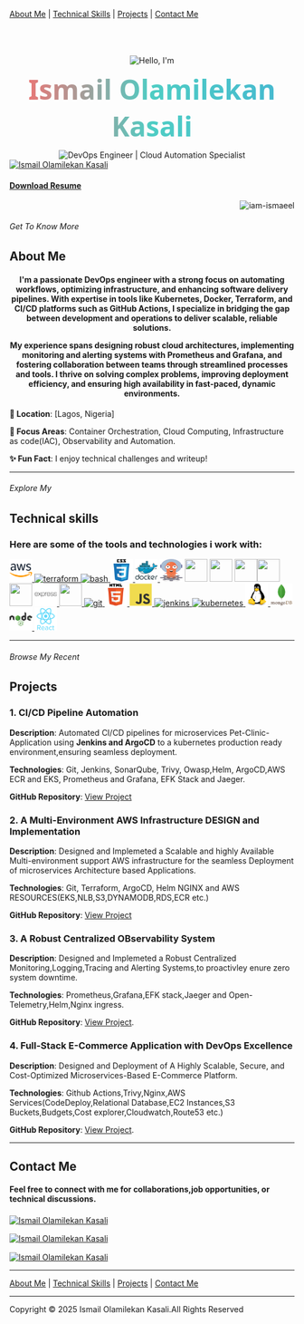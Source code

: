   [About Me](#about-me) | [Technical Skills](#technical-skills) | [Projects](#projects) | [Contact Me](#contact-me)

<br>



<br>


<br>



<div align="center">
  <img src="https://readme-typing-svg.demolab.com?font=Fira+Code&weight=600&size=28&duration=2000&pause=500&color=58A6FF&center=true&vCenter=true&width=500&height=80&lines=Hello%2C+I'm" alt="Hello, I'm" />
  <!-- Gradient Animated Name -->
  <h1 style="font-family: 'Segoe UI', sans-serif; font-size: 3rem; font-weight: 700; background: linear-gradient(90deg, #FF6B6B, #4ECDC4, #45B7D1); -webkit-background-clip: text; -webkit-text-fill-color: transparent; margin: 10px 0;">Ismail Olamilekan Kasali</h1>
  
  <!-- Animated Role Text -->
  <img src="https://readme-typing-svg.demolab.com?font=Fira+Code&weight=500&size=22&duration=1500&pause=1000&color=58A6FF&center=true&vCenter=true&width=500&height=30&lines=DevOps+Engeer+%7C+Cloud+Automation+Specialist" alt="DevOps Engineer | Cloud Automation Specialist" />
</div>
<a href="https://github.com/iam-ismaeel/Resume.pdf/blob/main/Ismail%20Olamilekan%20Kasali.pdf" target="_blank"><img  src="https://as1.ftcdn.net/v2/jpg/03/02/02/84/1000_F_302028495_mVRZABugr4Blucs3mtTaG9dzxR756Mzj.jpg" 
alt="Ismail Olamilekan Kasali" height="120" width="100"/> <h4>Download Resume</h4><a/>
</div>

<p align="right"> <img src="https://komarev.com/ghpvc/?username=iam-ismaeel&label=Profile%20views&color=0e75b6&style=flat" alt="iam-ismaeel" /> </p>


###### Get To Know More
## **About Me**
<h4 align="center">I'm a passionate DevOps engineer with a strong focus on automating workflows, optimizing infrastructure, and enhancing software delivery pipelines. With expertise in tools like Kubernetes, Docker, Terraform, and CI/CD platforms such as GitHub Actions, I specialize in bridging the gap between development and operations to deliver scalable, reliable solutions.

My experience spans designing robust cloud architectures, implementing monitoring and alerting systems with Prometheus and Grafana, and fostering collaboration between teams through streamlined processes and tools. I thrive on solving complex problems, improving deployment efficiency, and ensuring high availability in fast-paced, dynamic environments.
</h4>

**📍 Location**: [Lagos, Nigeria]

**🎯 Focus Areas**: Container Orchestration, Cloud Computing, Infrastructure as code(IAC), Observability and Automation.

**✨ Fun Fact**: I enjoy technical challenges and writeup!

---

###### Explore My
## **Technical skills**

<h3 align="left">Here are some of the tools and technologies i work with:</h3>
<p align="left"> <a href="https://aws.amazon.com" target="_blank" rel="noreferrer"> <img src="https://raw.githubusercontent.com/devicons/devicon/master/icons/amazonwebservices/amazonwebservices-original-wordmark.svg" alt="aws" width="40" height="40"/> </a> <a href="https://www.terraform.io/" target="_blank" rel="noreferrer"> <img src="https://th.bing.com/th/id/OIP.ytWUF2THI5TXiw51HIrKmwHaFy?rs=1&pid=ImgDetMain" alt="terraform" width="40" height="40"/> </a> <a href="https://www.gnu.org/software/bash/" target="_blank" rel="noreferrer"> <img src="https://www.vectorlogo.zone/logos/gnu_bash/gnu_bash-icon.svg" alt="bash" width="40" height="40"/> </a> <a href="https://www.w3schools.com/css/" target="_blank" rel="noreferrer">  
  <img src="https://raw.githubusercontent.com/devicons/devicon/master/icons/css3/css3-original-wordmark.svg" alt="css3" width="40" height="40"/> </a> <a href="https://www.docker.com/" target="_blank" rel="noreferrer"> <img src="https://raw.githubusercontent.com/devicons/devicon/master/icons/docker/docker-original-wordmark.svg" alt="docker" width="40" height="40"/> </a> 
  <img src="https://raw.githubusercontent.com/argoproj/argo-cd/stable/docs/assets/argo.png" alt="ArgoCD Logo" width="40" height="40">  <img src="https://www.clipartmax.com/png/middle/118-1186067_prometheus-software-logo-prometheus-monitoring.png" width="40" height="40"/> <img src="https://download.logo.wine/logo/Go_(programming_language)/Go_(programming_language)-Logo.wine.png" width="40" height="40"/> 
  <img src="https://th.bing.com/th/id/R.35ca16c537c328daf2cda3b642262b39?rik=R4Udz50thZiXDw&pid=ImgRaw&r=0" width="40" height="40"/><img src="https://th.bing.com/th/id/R.4e9a516f92399d4c0d0228e125562ccd?rik=bimCEWuBWxG0Cg&pid=ImgRaw&r=0" width="40" height="40"/> <img src="https://th.bing.com/th/id/OIP.2G7QMKoNGZnxR00jcGIAHAHaHa?rs=1&pid=ImgDetMain" width="40" height="40"/> <a href="https://expressjs.com" target="_blank" rel="noreferrer"> <img src="https://raw.githubusercontent.com/devicons/devicon/master/icons/express/express-original-wordmark.svg" alt="express" width="40" height="40"/> 
    <img src="https://static-00.iconduck.com/assets.00/grafana-icon-2048x2048-wqsyt9bl.png" width="40" height="40"/> </a> <a href="https://git-scm.com/" target="_blank" rel="noreferrer"> 
      <img src="https://www.vectorlogo.zone/logos/git-scm/git-scm-icon.svg" alt="git" width="40" height="40"/> </a> <a href="https://www.w3.org/html/" target="_blank" rel="noreferrer"> 
        <img src="https://raw.githubusercontent.com/devicons/devicon/master/icons/html5/html5-original-wordmark.svg" alt="html5" width="40" height="40"/> </a> <a href="https://developer.mozilla.org/en-US/docs/Web/JavaScript" target="_blank" rel="noreferrer"> <img src="https://raw.githubusercontent.com/devicons/devicon/master/icons/javascript/javascript-original.svg" alt="javascript" width="40" height="40"/> </a> <a href="https://www.jenkins.io" target="_blank" rel="noreferrer"> <img src="https://www.vectorlogo.zone/logos/jenkins/jenkins-icon.svg" alt="jenkins" width="40" height="40"/> </a> 
  <a href="https://kubernetes.io" target="_blank" rel="noreferrer"> <img src="https://www.vectorlogo.zone/logos/kubernetes/kubernetes-icon.svg" alt="kubernetes" width="40" height="40"/> </a> 
  <a href="https://www.linux.org/" target="_blank" rel="noreferrer"> <img src="https://raw.githubusercontent.com/devicons/devicon/master/icons/linux/linux-original.svg" alt="linux" width="40" height="40"/> </a> <a href="https://www.mongodb.com/" target="_blank" rel="noreferrer"> <img src="https://raw.githubusercontent.com/devicons/devicon/master/icons/mongodb/mongodb-original-wordmark.svg" alt="mongodb" width="40" height="40"/> </a> <a href="https://nodejs.org" target="_blank" rel="noreferrer"> <img src="https://raw.githubusercontent.com/devicons/devicon/master/icons/nodejs/nodejs-original-wordmark.svg" alt="nodejs" width="40" height="40"/> </a> <a href="https://reactjs.org/" target="_blank" rel="noreferrer"> <img src="https://raw.githubusercontent.com/devicons/devicon/master/icons/react/react-original-wordmark.svg" alt="react" width="40" height="40"/> </a> </p>

---

###### Browse My Recent
## **Projects**
### **1. CI/CD Pipeline Automation**

**Description**: Automated CI/CD pipelines for microservices Pet-Clinic-Application using **Jenkins and ArgoCD** to a kubernetes production ready environment,ensuring seamless deployment.

**Technologies**: Git, Jenkins, SonarQube, Trivy, Owasp,Helm, ArgoCD,AWS ECR and EKS, Prometheus and Grafana, EFK Stack and Jaeger.

**GitHub Repository**: [View Project](https://github.com/iam-ismaeel/deployment-of-a-microservice-pet-clinic-app-to-EKS)

### **2. A Multi-Environment AWS Infrastructure DESIGN and Implementation**

**Description**: Designed and Implemeted a Scalable and highly Available Multi-environment support AWS infrastructure for the seamless Deployment of microservices Architecture based Applications.

**Technologies**: Git, Terraform, ArgoCD, Helm NGINX and AWS RESOURCES(EKS,NLB,S3,DYNAMODB,RDS,ECR etc.)

**GitHub Repository**: [View Project](https://github.com/iam-ismaeel/Design-and-implementation-of-AWS-infrastructure)

### **3. A Robust Centralized OBservability System**

**Description**: Designed and Implemeted a Robust Centralized Monitoring,Logging,Tracing and Alerting Systems,to proactivley enure zero system downtime.

**Technologies**: Prometheus,Grafana,EFK stack,Jaeger and Open-Telemetry,Helm,Nginx ingress.

**GitHub Repository**: [View Project](https://github.com/iam-ismaeel/System-Observability-Setup).

### **4. Full-Stack E-Commerce Application with DevOps Excellence**

**Description**: Designed and Deployment of A Highly Scalable, Secure, and Cost-Optimized Microservices-Based E-Commerce Platform.

**Technologies**: Github Actions,Trivy,Nginx,AWS Services(CodeDeploy,Relational Database,EC2 Instances,S3 Buckets,Budgets,Cost explorer,Cloudwatch,Route53 etc.)

**GitHub Repository**: [View Project](https://github.com/iam-ismaeel/Automatic-fullstack-app-deployment-.git).

---


## **Contact Me**

<h4>Feel free to connect with me for collaborations,job opportunities, or technical discussions.</h4>
<p>
<a href="mailto:kasaliismail2@gmail.com" target="_blank"><img align="center" src="https://th.bing.com/th/id/OIP.4HSR3CihtG1raZ0Sh0SOMgHaHa?w=900&h=900&rs=1&pid=ImgDetMain" 
alt="Ismail Olamilekan Kasali" height="40" width="40"/><a/>
</p>


<p>
<a href="https://www.linkedin.com/in/ismail-kasali-446745197" target="_blank"><img align="center" src="https://raw.githubusercontent.com/rahuldkjain/github-profile-readme-generator/master/src/images/icons/Social/linked-in-alt.svg" alt="Ismail Olamilekan Kasali" height="40" width="40" /></a>
</p>

<p>
<a href="https://github.com/iam-ismaeel" target="_blank"><img align="center" src="https://th.bing.com/th/id/OIP.trHFNLAvbj2Qm2t1XS_5PgAAAA?w=203&h=249&rs=1&pid=ImgDetMain" 
alt="Ismail Olamilekan Kasali" height="40" width="40"/><a/>
</p>



---



[About Me](#about-me) | [Technical Skills](#technical-skills) | [Projects](#projects) | [Contact Me](#contact-me)


---


Copyright © 2025 Ismail Olamilekan Kasali.All Rights Reserved 

 














